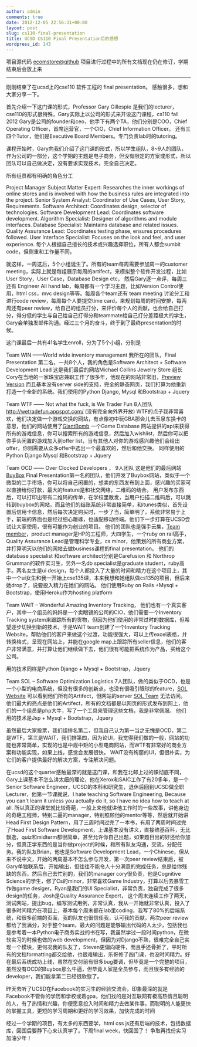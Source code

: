 ```yaml
---
author: admin
comments: true
date: 2012-12-05 22:56:31+00:00
layout: post
slug: cs110-final-presentation
title: UCSD CS110 Final Presentation后的感想
wordpress_id: 143
---
```


项目源代码 [ecomstore@github](https://github.com/cs110-2012-fall/ecomstore_12_2-social)
项目进行过程中的所有文档现在仍在修订，学期结束后会放上来

_____________________________

刚刚结束了在ucsd上的cse110 软件工程的 final presentation。 感触很多，想和大家分享一下。

首先介绍一下这门课的形式，Professor  Gary Gillespie 是我们的lecturer， cse110的形式很特殊，Gary实际上以公司的形式来开设这门课程，[]( http://ieng6.ucsd.edu/~cs110f)cs110 fall 2012  Gary是公司的founder和ceo，他手下有两个TA，他们分别是COO，Chief Operating Officer，首席运营官，一个CIO，Chief Information Officer。 还有三四个Tutor，他们是Executive Board Members。专门负责lab时的tutoring。



课程开始时，Gary向我们介绍了这门课的形式，所以学生组队，8~9人的团队，作为公司的一部分，这个学期的主题是电子商务，但没有限定的方案或形式，所以团队可以自己做决定，没有要求实现技术，完全自己决定。

所有组员都有明确的角色分工

Project Manager
Subject Matter Expert: Researches the inner workings of online stores and is involved with how the business rules are integrated into the project.
Senior System Analyst: Coordinator of Use Cases, User Story, Requirements.
Software Architect: Coordinates design, selector of technologies.
Software Development Lead: Coordinates software development.
Algorithm Specialist: Designer of algorithms and module interfaces.
Database Specialist: Maintains database and related issues.
Quality Assurance Lead: Coordinates testing phase, ensures procedures followed.
User Interface Specialist: Focuses on the look and feel, and user experience.                                         每个人根据自己擅长的技术或兴趣选择职位，所有人都会sumbit code，但侧重和工作量不同。

就这样，一周这后，5个小组诞生了。所有的team每周需要参加周一的customer meeting，实际上就是每组展示每周的artifect，来模拟整个软件开发过程，比如User Story，User Case，Database Design etc， 然后Gary逐一点评，每周三还有 Engineer All hand lab，每周都有一个学习主题，比如Version Control使用，html css，mvc design等等。每周各个team还有 team meeting 讨论分工和进行code review，每周每个人要提交time card，来规划每周的时间安排，每两周还有peer review，给自己的组员打分，来评价每个人的贡献，也会给自己打分，得分低的学生与自己给自己打得分和teammate给自己打分差距极大的学生，Gary会单独发邮件沟通。经过三个月的奋斗，终于到了最终presentation的时候。

这门课最后一共有41名学生enroll，分为了5个小组，分别是

Team WIN ——World wide inventory management 我所在的团队，Final Presentation 第二名，一共8个人，我的角色是Software Architect + Software Development Lead 这是我们最后的网站[](http://yuxia.webfactional.com/index.html)Michael Collins Jewelry Store 组长Cory在当地的一家珠宝店兼职工作了很多年，他现在的网站非常旧，[Preview Version](http://www.michaelcollinsjewelry.com/index.php) 而且基本没有server side的支持，完全的静态网页，我们打算为他重新打造一个全新的系统。我们使用的Python Django, Mysql 和Bootstrap + Jquery

Team WTF —— Not what the fuck, is We Trader Fun  8人团队 http://wetradefun.appspot.com/ (没有完全向外界开放)  WTF的点子我非常喜欢，他们决定做一个游戏交换的网站，有点像初中玩GBA那会儿去玉泉东换卡的意思，他们的网站使用了[GiantBomb](http://www.giantbomb.com/) 一个Game Database 网站提供的api来获得所有的游戏信息，你可以搜索所有的游戏信息，然后加入wishlist，然后你可以把你手头闲置的游戏加入到offer list，当有其他人对你的游戏感兴趣他们会给出offer，你则需要从众多offer中选出一个最喜欢的，然后和他交换。 同样使用的Python Django Mysql 和Bootstrap + Jquery


Team OCD —— Over Clocked Developers ， 9人团队 这是他们的最后网站[BuyBox](http://buybox.herokuapp.com/) Final Presentation第一名的团队，他们开发了Buybox网站，类似于一个微型的二手市场，你可以将自己闲置的，想卖的东西发布到上面，感兴趣的买家可以直接给你打款，最大的feature是和社交网络，二维码的结合。 用户发布东西后，可以打印出带有二维码的传单，在学校里散发，当用户扫描二维码后，可以跳转到buybox的网站，而且他们的结账系统非常直接简单，和itunes类似，首先设置后信用卡信息，然后每次决定购买时，一步了当，简单明了，系统非常易于上手，前端的界面也是经过细心雕琢，也适配移动终端。他们下一步打算在UCSD尝试让大家使用，很有可能作为创业的项目。 他们的团队也是强手云集，[Team member](http://buybox.herokuapp.com/ocd)，product manager是HP的工程师，大四学生，一个ruby on rail高手，Quality Assurance Lead是管理科学专业，cs minor，他策划的所有商业方案，并打算明天以他们的网站去做business课程的final presentation。 他们的database specialist 和software architect分别是Carefusion 和 Northrop Grumman的软件实习生，另外一名db specialist是graduate student，ruby高手。两名女生是ui design，每个人都投入了大量的时间和精力在这个项目上，其中一个ui女生和我一开始上cse135课，本来我想和她组队做cs135的项目，但后来她drop了，说要投入精力在她们的网站。 他们使用Ruby on Rails +Mysql + Bootstrap，使用Heroku作为hosting platform



Team WAIT – Wonderful Amazing Inventory Tracking， 他们也有一个真实客户，其中一个组员的妈妈是一个卖眼镜的公司的CIO，他们需要一个Inventory Tracking system来跟踪所有的货物，但因为他们使用的非常过时的数据库，但希望逐步切换到新的技术，于是WAIT team创建了一个Inventory Tracking Website，帮助他们的客户来做这个过渡，功能很强大，可以上传excel表格，并转换格式，呈现在网站上，并能在google map上跟踪所有seller信息，他们的客户非常满意，并打算让他们继续做下去，他们很有可能把系统作为产品，买给这个公司。

用的技术同样是Python Django + Mysql + Bootstrap，Jquery

Team SOL – Software Optimization Logistics 7人团队，做的类似于OCD，也是一个小型的电商系统，但没有很多的创新点，也没有很吸引眼球的feature，[SOL Website](http://sol.csproject.org/) 可以看到他们所有的Artifect，但网站的server [SOL Team](http://sol.csproject.org:8080/) 无法访问。 他们最大的亮点是他们的Artifect，所有的文档都是以网页的形式发布到网上，他们的一个组员是php大牛，写了一个工具来管理这些文档，我是非常佩服。 他们用的技术是Jsp + Mysql + Bootstrap，Jquery



虽然最后大家投票，我们组排名第二，但我自己认为第一当之无愧是OCD，第二是WTF，第三是WAIT，我们排第四，因为论UI，我觉得我们做的一般，网站的功能也非常简单，实现的也是中规中矩的小型电商网站，而WTF有非常好的商业方案和功能实现，如果上线，感觉会发展很快。 WAIT没有绚丽的UI，但很朴实，为它们的客户提供最好的解决方案，专注解决问题。



在ucsd的这个quarter感触最深的就是这门课，和我在北邮上过的课彻底不同，Gary上课基本不怎么讲太细的理论，他在Xerox和SAIC工作了有20多年，是一个Senior Software Engineer，UCSD的本科和研究生，退休后回到UCSD做全职Lecturer，他第一节课就说，I hate teaching Software Engineering, Because you can't learn it unless you actually do it, so I have no idea how to teach at all. 所以真正的课堂就比较奇葩，一般上来他就讲他工作时的一些故事，讲他身边的奇葩工程师，特别二逼的manager，特别照顾他的mentor等等，然后就开始讲Head First Design Pattern，用了三周时间过完了一本书，有用了两周时间过完了Head First Software Development，上课基本没有讲义，直接维基百科，无比飘逸，quiz和midterm都很简单，甚至允许你自己出题，如果题目出的好还给你加分，但真正学东西的是当你做project的时候，和所有队友沟通，交流，分配任务。我的队友Brian，他也是Software Development Lead，一个Chinese，但从来不说中文，开始的两周基本不怎么参与开发，第一次peer review结束后，被Gary单独联系后，开始输出，但往往不能令人十分满意的完成任务，总是给你残缺的东西，然后自己去忙别的，我们的manager cory很负责，他是Cognitive Science的学生，修了Cs的minor，非常喜欢Game Industry，打算以后去暴雪工作做game desiger，Ryan是我们的UI Specialist，非常负责，独自完成了很多design的任务，Josh是Quality Assurance Expert， 这个周末连续工作了两天，测试网站，提出bug，编写测试用例，非常认真，我从一开始就非常认真，投入了很多时间精力在项目上，基本每个周末都在lab里coding，我写了80%的后端系统，和很多前端的页面，我的队友也很信任我，认可我的贡献，两次peer review都给了我满分，对于整个team，最大的问题是能够输出代码的人太少，包括我也是参考着一本Python电子商务实战的书在写，我虽然学过一段时间python，在微软实习的时候也做的web development，但因为对Django不熟，很难完全自己实现一个模块，更何况我的队友了，Steven更偏向硬件，而且手还骨折了，平时所有的文档formatting都交给他，也很难输出，乐哥修了四门课，也没时间精力。好在最后系统成功上线，虽然在交付前有很多bug要调，但毕竟是一个完整的项目，虽然没有OCD的Buybox那么牛逼，但毕竟人家是全员参与，而且很多有经验的developer，我们能拿第二已经很欣慰了。

昨天去听了UCSD在Facebook的实习生的经验交流会，印象最深的就是Facebook不管你的学历和学校或着gpa，他们找的是对互联网有极高热情且聪明的人，有了热情和兴趣，你便愿意投入时间和精力去做某件事，而聪明的人能更快的掌握工具，更短的学习周期和更好的学习效果，加快完成的时间

经过一个学期的项目，有太多的东西要学，html css js还有后端的技术，包括数据库，回国后要静下心来认真学了。下周final week，快回国了！ 争取再找份实习 加油少年！






